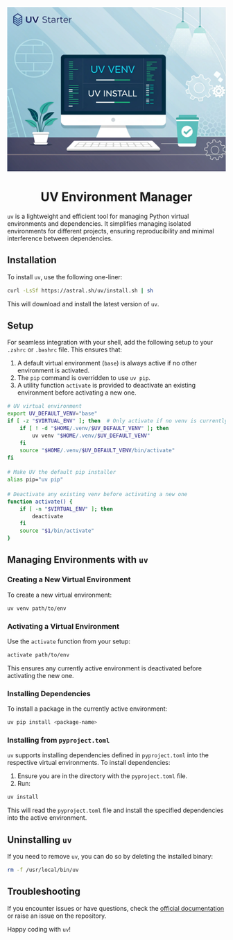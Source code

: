 <div align="center">
  <img src="uv_header.webp" alt="UV Environment Manager">
  
  # UV Environment Manager
</div>

`uv` is a lightweight and efficient tool for managing Python virtual environments and dependencies. It simplifies managing isolated environments for different projects, ensuring reproducibility and minimal interference between dependencies.

## Installation

To install `uv`, use the following one-liner:

```bash
curl -LsSf https://astral.sh/uv/install.sh | sh
```

This will download and install the latest version of `uv`.

## Setup

For seamless integration with your shell, add the following setup to your `.zshrc` or `.bashrc` file. This ensures that:

1. A default virtual environment (`base`) is always active if no other environment is activated.
2. The `pip` command is overridden to use `uv pip`.
3. A utility function `activate` is provided to deactivate an existing environment before activating a new one.

```bash
# UV virtual environment
export UV_DEFAULT_VENV="base"
if [ -z "$VIRTUAL_ENV" ]; then  # Only activate if no venv is currently active
    if [ ! -d "$HOME/.venv/$UV_DEFAULT_VENV" ]; then
        uv venv "$HOME/.venv/$UV_DEFAULT_VENV"
    fi
    source "$HOME/.venv/$UV_DEFAULT_VENV/bin/activate"
fi

# Make UV the default pip installer
alias pip="uv pip"

# Deactivate any existing venv before activating a new one
function activate() {
    if [ -n "$VIRTUAL_ENV" ]; then
        deactivate
    fi
    source "$1/bin/activate"
}
```

## Managing Environments with `uv`

### Creating a New Virtual Environment

To create a new virtual environment:

```bash
uv venv path/to/env
```

### Activating a Virtual Environment

Use the `activate` function from your setup:

```bash
activate path/to/env
```

This ensures any currently active environment is deactivated before activating the new one.

### Installing Dependencies

To install a package in the currently active environment:

```bash
uv pip install <package-name>
```

### Installing from `pyproject.toml`

`uv` supports installing dependencies defined in `pyproject.toml` into the respective virtual environments. To install dependencies:

1. Ensure you are in the directory with the `pyproject.toml` file.
2. Run:

```bash
uv install
```

This will read the `pyproject.toml` file and install the specified dependencies into the active environment.

## Uninstalling `uv`

If you need to remove `uv`, you can do so by deleting the installed binary:

```bash
rm -f /usr/local/bin/uv
```

## Troubleshooting

If you encounter issues or have questions, check the [official documentation](https://astral.sh/uv/) or raise an issue on the repository.

Happy coding with `uv`!
